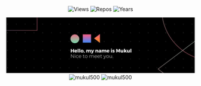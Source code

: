<!-- see https://github.com/antonkomarev/github-profile-views-counter and https://pufler.dev/git-badges/ -->
<p align="center">
  <img src="https://komarev.com/ghpvc/?username=mukul500&label=Views" alt="Views">
  <img src="https://badges.pufler.dev/repos/mukul500" alt="Repos"></a>
  <img src="https://badges.pufler.dev/years/mukul500" alt="Years"></a>
</p>
<img src="https://github.com/mukul500/mukul500/raw/main/assets/readme_header.jfif">
<div align="center">
  <img height="150em" src="https://github-readme-stats.vercel.app/api?username=mukul500&show_icons=true&hide_border=true&theme=dark" alt="mukul500">
  <img height="150em" src="https://github-readme-streak-stats.herokuapp.com?user=mukul500&theme=dark-smoky&date_format=M%20j%5B%2C%20Y%5D&background=151515" alt="mukul500">
</div>